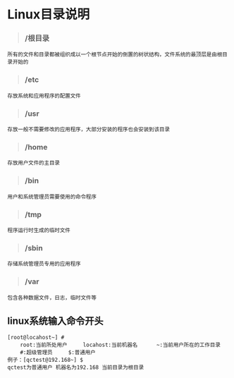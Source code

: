 # Linux目录说明

> ### /根目录

```
所有的文件和目录都被组织成以一个根节点开始的倒置的树状结构，文件系统的最顶层是由根目录开始的
```

> ### /etc

```
存放系统和应用程序的配置文件
```

> ### /usr

```
存放一般不需要修改的应用程序，大部分安装的程序也会安装到该目录
```

> ### /home

```
存放用户文件的主目录
```

> ### /bin

```
用户和系统管理员需要使用的命令程序
```

> ### /tmp

```
程序运行时生成的临时文件
```

> ### /sbin

```
存储系统管理员专用的应用程序
```

> ### /var

```
包含各种数据文件，日志，临时文件等
```



## linux系统输入命令开头

```
[root@locahost~] #
	root:当前所处用户		locahost:当前机器名		~:当前用户所在的工作目录
	#:超级管理员		$:普通用户
例子：[qctest@192.168~] $
qctest为普通用户	机器名为192.168	当前目录为根目录
```

